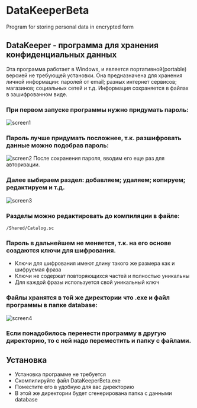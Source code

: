# DataKeeperBeta
Program for storing personal data in encrypted form

## DataKeeper - программа для хранения конфиденциальных данных
Эта программа работает в Windows, и является портативной(portable) версией не требующей установки.
Она предназначена для хранения личной информации: паролей от email; разных интернет сервисов; магазинов; социальных сетей и т.д.
Информация сохраняется в файлах в зашифрованном виде. 

### При первом запуске программы нужно придумать пароль:
![screen1](https://user-images.githubusercontent.com/106067946/180433023-c998c8c8-e10d-4378-8b62-4da24d4e1f85.jpg)

### Пароль лучше придумать посложнее, т.к. разшифровать данные можно подобрав пароль:
![screen2](https://user-images.githubusercontent.com/106067946/180433632-2b297c3b-bd2d-4a6b-9c18-f880af879a1c.jpg)
После сохранения пароля, вводим его еще раз для авторизации. 

### Далее выбираем раздел: добавляем; удаляем; копируем; редактируем и т.д.
![screen3](https://user-images.githubusercontent.com/106067946/180435404-7c913a81-40e3-4cd8-84eb-3facff67f3d1.jpg)

### Разделы можно редактировать до компиляции в файле:
```
/Shared/Catalog.sc
```
### Пароль в дальнейшем не меняется, т.к. на его основе создаются ключи для шифрования.
* Ключи для шифрования имеют длину такого же размера как и шифруемая фраза
* Ключи не содержат повторяющихся частей и полностью уникальны
* Для каждой фразы используется свой уникальный ключ

### Файлы хранятся в той же директории что .exe и файл программы в папке database:
![screen4](https://user-images.githubusercontent.com/106067946/180452067-241f0126-4223-415e-81df-269d1c4f6b5e.jpg)

### Если понадобилось перенести программу в другую директорию, то с ней надо переместить и папку с файлами.

## Установка
* Установка программе не требуется
* Скомпилируйте файл DataKeeperBeta.exe 
* Поместите его в удобную для вас директорию
* В этой же директории будет сгенерирована папка с данными database 

